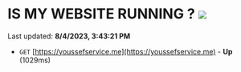 # IS MY WEBSITE RUNNING ? [![](https://img.shields.io/static/v1?label=Sponsor&message=%E2%9D%A4&logo=GitHub&color=%23fe8e86)](https://github.com/sponsors/<username>)

Last updated: **8/4/2023, 3:43:21 PM**

- `GET` [https://youssefservice.me](https://youssefservice.me) - **Up** (1029ms)
